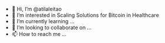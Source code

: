 - 👋 Hi, I’m @atilaleitao
- 👀 I’m interested in Scaling Solutions for Bitcoin in Healthcare
- 🌱 I’m currently learning ...
- 💞️ I’m looking to collaborate on ...
- 📫 How to reach me ...


